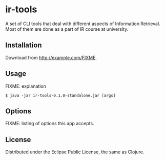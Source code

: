 # ir-tools

A set of CLI tools that deal with different aspects of Information
Retrieval. Most of them are done as a part of IR course at university.

## Installation

Download from http://example.com/FIXME.

## Usage

FIXME: explanation

    $ java -jar ir-tools-0.1.0-standalone.jar [args]

## Options

FIXME: listing of options this app accepts.

## License

Distributed under the Eclipse Public License, the same as Clojure.
